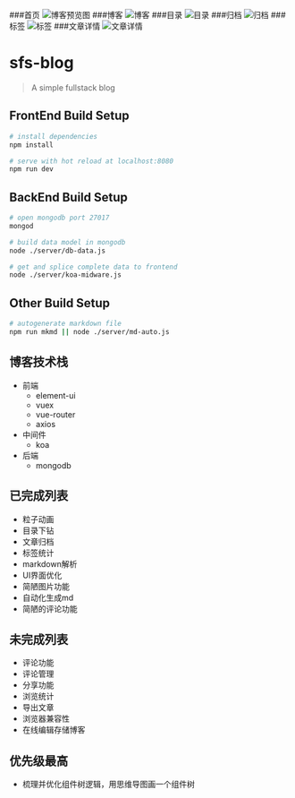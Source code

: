 ###首页
![博客预览图](https://github.com/FrankKai/sfs-blog/blob/master/src/assets/images/newcover.png)
###博客
![博客](https://github.com/FrankKai/sfs-blog/blob/master/src/assets/images/博客.png)
###目录
![目录](https://github.com/FrankKai/sfs-blog/blob/master/src/assets/images/目录.png)
###归档
![归档](https://github.com/FrankKai/sfs-blog/blob/master/src/assets/images/归档.png)
###标签
![标签](https://github.com/FrankKai/sfs-blog/blob/master/src/assets/images/标签.png)
###文章详情
![文章详情](https://github.com/FrankKai/sfs-blog/blob/master/src/assets/images/文章详情.png)
# sfs-blog

> A simple fullstack blog

## FrontEnd Build Setup

``` bash
# install dependencies
npm install

# serve with hot reload at localhost:8080
npm run dev

```
## BackEnd Build Setup

``` bash
# open mongodb port 27017
mongod

# build data model in mongodb
node ./server/db-data.js

# get and splice complete data to frontend
node ./server/koa-midware.js

```
## Other Build Setup

``` bash
# autogenerate markdown file
npm run mkmd || node ./server/md-auto.js

```

## 博客技术栈
* 前端
  * element-ui
  * vuex
  * vue-router
  * axios
* 中间件
  * koa
* 后端
  * mongodb

## 已完成列表
* 粒子动画
* 目录下钻
* 文章归档
* 标签统计
* markdown解析
* UI界面优化
* 简陋图片功能
* 自动化生成md
* 简陋的评论功能

## 未完成列表
* 评论功能
* 评论管理
* 分享功能
* 浏览统计
* 导出文章
* 浏览器兼容性
* 在线编辑存储博客

## 优先级最高
* 梳理并优化组件树逻辑，用思维导图画一个组件树